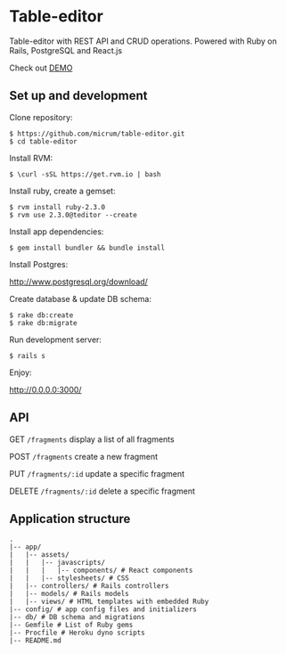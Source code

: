 # Table-editor

Table-editor with REST API and CRUD operations. Powered with Ruby on Rails, PostgreSQL and React.js

Check out [DEMO](https://table-editor.herokuapp.com/)

## Set up and development

Clone repository:

    $ https://github.com/micrum/table-editor.git
    $ cd table-editor

Install RVM:

    $ \curl -sSL https://get.rvm.io | bash

Install ruby, create a gemset:

    $ rvm install ruby-2.3.0
    $ rvm use 2.3.0@teditor --create
    
Install app dependencies:

    $ gem install bundler && bundle install
    
Install Postgres:

http://www.postgresql.org/download/
    
Create database & update DB schema:

    $ rake db:create
    $ rake db:migrate
    
Run development server:
 
    $ rails s

Enjoy:

http://0.0.0.0:3000/

## API

GET	`/fragments` display a list of all fragments

POST `/fragments`	create a new fragment

PUT	`/fragments/:id` update a specific fragment

DELETE `/fragments/:id` delete a specific fragment	

## Application structure

    .
    |-- app/
    |   |-- assets/
    |   |   |-- javascripts/
    |   |   |   |-- components/ # React components
    |   |   |-- stylesheets/ # CSS
    |   |-- controllers/ # Rails controllers
    |   |-- models/ # Rails models
    |   |-- views/ # HTML templates with embedded Ruby
    |-- config/ # app config files and initializers
    |-- db/ # DB schema and migrations
    |-- Gemfile # List of Ruby gems
    |-- Procfile # Heroku dyno scripts
    |-- README.md